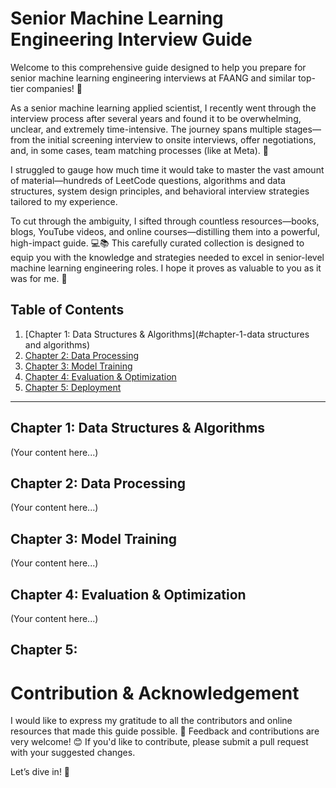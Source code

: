 # Senior Machine Learning Engineering Interview Guide
Welcome to this comprehensive guide designed to help you prepare for senior machine learning engineering interviews at FAANG and similar top-tier companies! 🚀

As a senior machine learning applied scientist, I recently went through the interview process after several years and found it to be overwhelming, unclear, and extremely time-intensive. The journey spans multiple stages—from the initial screening interview to onsite interviews, offer negotiations, and, in some cases, team matching processes (like at Meta). 🤯

I struggled to gauge how much time it would take to master the vast amount of material—hundreds of LeetCode questions, algorithms and data structures, system design principles, and behavioral interview strategies tailored to my experience.

To cut through the ambiguity, I sifted through countless resources—books, blogs, YouTube videos, and online courses—distilling them into a powerful, high-impact guide. 💻📚 This carefully curated collection is designed to equip you with the knowledge and strategies needed to excel in senior-level machine learning engineering roles. I hope it proves as valuable to you as it was for me. 🙌


## Table of Contents

1. [Chapter 1: Data Structures & Algorithms](#chapter-1-data structures and algorithms)
2. [Chapter 2: Data Processing](#chapter-2-data-processing)
3. [Chapter 3: Model Training](#chapter-3-model-training)
4. [Chapter 4: Evaluation & Optimization](#chapter-4-evaluation--optimization)
5. [Chapter 5: Deployment](#chapter-5-deployment)

---

## Chapter 1: Data Structures & Algorithms
(Your content here...)

## Chapter 2: Data Processing
(Your content here...)

## Chapter 3: Model Training
(Your content here...)

## Chapter 4: Evaluation & Optimization
(Your content here...)

## Chapter 5:


# Contribution & Acknowledgement
I would like to express my gratitude to all the contributors and online resources that made this guide possible. 🌟 Feedback and contributions are very welcome! 😊 If you'd like to contribute, please submit a pull request with your suggested changes.

Let’s dive in! 🎉
